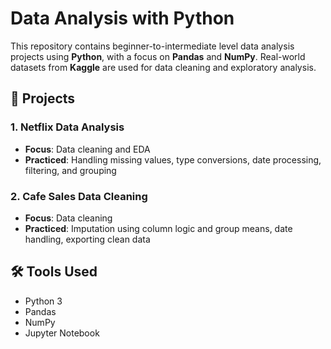 # Data Analysis with Python

This repository contains beginner-to-intermediate level data analysis projects using **Python**, with a focus on **Pandas** and **NumPy**. Real-world datasets from **Kaggle** are used for data cleaning and exploratory analysis.

## 📂 Projects

### 1. Netflix Data Analysis  
- **Focus**: Data cleaning and EDA  
- **Practiced**: Handling missing values, type conversions, date processing, filtering, and grouping  

### 2. Cafe Sales Data Cleaning  
- **Focus**: Data cleaning  
- **Practiced**: Imputation using column logic and group means, date handling, exporting clean data  

## 🛠️ Tools Used  
- Python 3  
- Pandas  
- NumPy  
- Jupyter Notebook  

